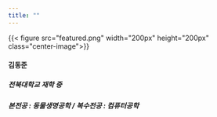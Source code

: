 ```yaml
---
title: ""
---
```

{{< figure src="featured.png" width="200px" height="200px" class="center-image">}}

#### 김동준
##### 전북대학교 재학 중
##### 본전공 : 동물생명공학 / 복수전공 : 컴퓨터공학
